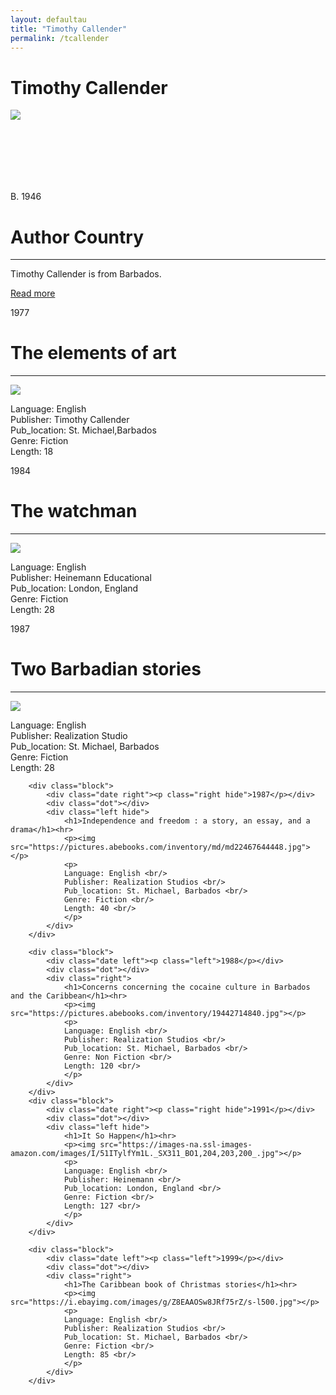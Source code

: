 ```yaml
---
layout: defaultau
title: "Timothy Callender"
permalink: /tcallender
---
```

<!-- partial:index.partial.html -->
<div class="content">
    <h1>Timothy Callender</h1>
    <div class="quote">
        <div><img src="https://barbadostoday.bb/wp-content/uploads/2021/03/Timothy-Callender-in-library-960x923.jpg" class="logo"></div>
    </div>
    <div class="timeline">
        <div style="padding-bottom:100px;"></div>
        <div class="block">
            <div class="date right"><p class="right"> B. 1946 </p></div>
            <div class="dot"></div>
            <div class="left first">
                <h1>Author Country</h1><hr>
            <p> Timothy Callender is from Barbados.</p>
                <a href="#" target="_blank">Read more</a>
            </div>
        </div>
        <div class="block">
            <div class="date left"><p class="left">1977</p></div>
            <div class="dot"></div>
            <div class="right">
                <h1>The elements of art</h1><hr>
                <p><img src="https://books.google.dm/books/content?id=yUB7AAAAMAAJ&printsec=frontcover&img=1&zoom=1&imgtk=AFLRE70h6F0V9WgngIzMuhdXXSvP2aoYtzu6ySZ8uMFWTBqgvqQ28b4LfCi6ZSRKNwhNjV8HW1bt3v_6eOWUhJTmuS1L5aJTP9y6DEjoK8JyREawd31ozEZaRzPf4fkJtLlM_8a0qO8i"></p>
                <p>
                Language: English <br/>
                Publisher: Timothy Callender <br/>
                Pub_location: St. Michael,Barbados <br/>
                Genre: Fiction <br/>
                Length: 18 <br/>
                </p>
            </div>
        </div>
        <div class="block">
            <div class="date right"><p class="right">1984</p></div>
            <div class="dot"></div>
            <div class="left">
                <h1>The watchman</h1><hr>
                <p><img src="https://barbadostoday.bb/wp-content/uploads/2021/03/Timothy-Callender-in-library-960x923.jpg"></p>
                <p>
                Language: English <br/>
                Publisher: Heinemann Educational <br/>
                Pub_location: London, England <br/>
                Genre: Fiction <br/>
                Length: 28 <br/>
                </p>
            </div>
        </div>
        <div class="block">
            <div class="date left"><p class="left hide">1987</p></div>
            <div class="dot"></div>
            <div class="right hide">
                <h1>Two Barbadian stories</h1><hr>
                <p><img src="https://books.google.dm/books/content?id=SpYhAQAAMAAJ&printsec=frontcover&img=1&zoom=1&imgtk=AFLRE70BXozJCogMO5LUYP6T920FcOf_pFA_p_3Gi93MAWz35n_m18VT6i1eebigz1TZyy3gB3gIJ8ZKrRaNomXAir5TAoPXYcwFtgQIpmhN4XwgfrFDZisLzHfT9Rkhpl6g3mTWRbQI"></p>
                <p>
                Language: English <br/>
                Publisher: Realization Studio <br/>
                Pub_location: St. Michael, Barbados <br/>
                Genre: Fiction <br/>
                Length: 28 <br/>
                </p>
            </div>
        </div>

        <div class="block">
            <div class="date right"><p class="right hide">1987</p></div>
            <div class="dot"></div>
            <div class="left hide">
                <h1>Independence and freedom : a story, an essay, and a drama</h1><hr>
                <p><img src="https://pictures.abebooks.com/inventory/md/md22467644448.jpg"></p>
                <p>
                Language: English <br/>
                Publisher: Realization Studios <br/>
                Pub_location: St. Michael, Barbados <br/>
                Genre: Fiction <br/>
                Length: 40 <br/>
                </p>
            </div>
        </div>

        <div class="block">
            <div class="date left"><p class="left">1988</p></div>
            <div class="dot"></div>
            <div class="right">
                <h1>Concerns concerning the cocaine culture in Barbados and the Caribbean</h1><hr>
                <p><img src="https://pictures.abebooks.com/inventory/19442714840.jpg"></p>
                <p>
                Language: English <br/>
                Publisher: Realization Studios <br/>
                Pub_location: St. Michael, Barbados <br/>
                Genre: Non Fiction <br/>
                Length: 120 <br/>
                </p>
            </div>
        </div>
        <div class="block">
            <div class="date right"><p class="right hide">1991</p></div>
            <div class="dot"></div>
            <div class="left hide">
                <h1>It So Happen</h1><hr>
                <p><img src="https://images-na.ssl-images-amazon.com/images/I/51ITylfYm1L._SX311_BO1,204,203,200_.jpg"></p>
                <p>
                Language: English <br/>
                Publisher: Heinemann <br/>
                Pub_location: London, England <br/>
                Genre: Fiction <br/>
                Length: 127 <br/>
                </p>
            </div>
        </div>

        <div class="block">
            <div class="date left"><p class="left">1999</p></div>
            <div class="dot"></div>
            <div class="right">
                <h1>The Caribbean book of Christmas stories</h1><hr>
                <p><img src="https://i.ebayimg.com/images/g/Z8EAAOSw8JRf75rZ/s-l500.jpg"></p>
                <p>
                Language: English <br/>
                Publisher: Realization Studios <br/>
                Pub_location: St. Michael, Barbados <br/>
                Genre: Fiction <br/>
                Length: 85 <br/>
                </p>
            </div>
        </div>


</div>
<!-- partial -->
  <script src='https://cdnjs.cloudflare.com/ajax/libs/jquery/3.1.1/jquery.min.js'></script><script  src="assets/js/authorscript.js"></script>
